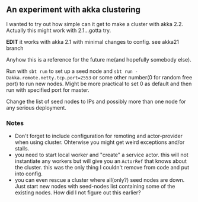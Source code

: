 ## An experiment with akka clustering

I wanted to try out how simple can it get to make a cluster with akka 2.2. Actually this might work with 2.1...gotta try. 

**EDIT** it works with akka 2.1 with minimal changes to config. see akka21 branch

Anyhow this is a reference for the future me(and hopefully somebody else).

Run with `sbt run` to set up a seed node and `sbt run -Dakka.remote.netty.tcp.port=2553` or some other number(0 for random free port) to run new nodes. Might be more practical to set 0 as default and then run with specified port for master. 

Change the list of seed nodes to IPs and possibly more than one node for any serious deployment. 

### Notes
- Don't forget to include configuration for remoting and actor-provider when using cluster. Ohterwise you might get weird exceptions and/or stalls. 
- you need to start local worker and "create" a service actor. this will not instantiate any workers but will give you an `ActorRef` that knows about the cluster. this was the only thing I couldn't remove from code and put into config. 
- you can even rescue a cluster where all(only?) seed nodes are down. Just start new nodes with seed-nodes list containing some of the existing nodes. How did I not figure out this earlier?
